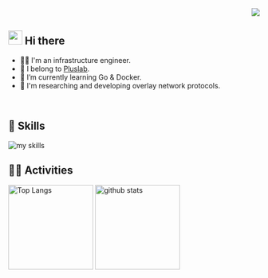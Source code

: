 
<div align="right">
  <img src="https://komarev.com/ghpvc/?username=Minmin067" />
</div>



<!-- 2. プロフィールや連絡先を変更 -->
## <img src="https://media0.giphy.com/media/v1.Y2lkPTc5MGI3NjExNjRidDZ3cGpyc3l4ZmM5Ym1teWF0eWt3c3ZqYTFkbzd6MHE0MWRscyZlcD12MV9pbnRlcm5hbF9naWZfYnlfaWQmY3Q9Zw/unQ3IJU2RG7DO/giphy.gif" width="28"> Hi there

- 🧑‍💻 I'm an infrastructure engineer.
- 🏫 I belong to [Pluslab](https://pluslab.org/).
- 🌱 I’m currently learning Go & Docker.
- 🔧 I'm researching and developing overlay network protocols.
<br>


<!-- 3. 好きな技術スタックに変更 -->
<!-- ライトモート：theme=light, ダークモート：theme=dark -->
<!-- アイコンの選択肢一覧：https://arc.net/l/quote/zizyykfh -->
## 🌱 Skills
<img alt="my skills" src="https://skillicons.dev/icons?theme=dark&perline=7&i=html,css,js,php,arduino,raspberrypi,linux,ubuntu,docker,unity,c,css,cpp,opencv,java,py,go" />
<br>


<!-- 4. GitHub usernameを変更, 2箇所 -->
<!-- ライトモート：theme=light, ダークモート：theme=vue-dark  -->
## 🏃‍♀️ Activities
<div align="left"> 
  <img alt="Top Langs" height="170px" src="https://github-readme-stats.vercel.app/api?username=username&theme=vue-dark&layout=compact" />
  <img alt="github stats" height="170px" src="https://github-readme-stats.vercel.app/api/top-langs/?username=username&theme=vue-dark&layout=compact" />
</div>

<!--
**Minmin067/Minmin067** is a ✨ _special_ ✨ repository because its `README.md` (this file) appears on your GitHub profile.

Here are some ideas to get you started:

- 🔭 I’m currently working on ...
- 🌱 I’m currently learning ...
- 👯 I’m looking to collaborate on ...
- 🤔 I’m looking for help with ...
- 💬 Ask me about ...
- 📫 How to reach me: ...
- 😄 Pronouns: ...
- ⚡ Fun fact: ...
-->
